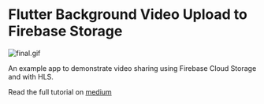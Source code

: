 # Flutter Background Video Upload to Firebase Storage

![final.gif](https://www.learningsomethingnew.com/flutter-video-hls/final.gif)

An example app to demonstrate video sharing using Firebase Cloud Storage and with HLS.

Read the full tutorial on [medium](https://medium.com/@syonip/background-video-upload-to-firebase-storage-with-flutter-ee398b796656)

